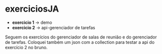 # exerciciosJA

- **exercicio 1** -> demo
- **exercicio 2** -> api-gerenciador de tarefas

Seguem os exercícios do gerenciador de salas de reunião e do gerenciador de tarefas. Coloquei também um json com a collection para testar a api do exercício 2 no bruno.
